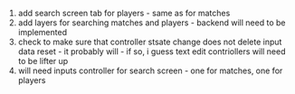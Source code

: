1. add search screen tab for players - same as for matches
2. add layers for searching matches and players - backend will need to be implemented
3. check to make sure that controller stsate change does not delete input data reset - it probably will - if so, i guess text edit contriollers will need to be lifter up
4. will need inputs controller for search screen - one for matches, one for players